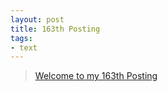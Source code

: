 ```yaml
---
layout: post
title: 163th Posting
tags: 
- text
---
```


> [Welcome to my 163th Posting](https://janghan-kor.tistory.com/769)


